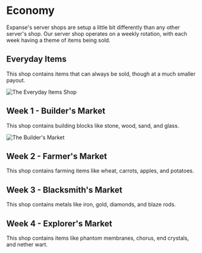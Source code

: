 # Economy

Expanse's server shops are setup a little bit differently than any other server's shop.
Our server shop operates on a weekly rotation, with each week having a theme of items being sold.

## Everyday Items

This shop contains items that can always be sold, though at a much smaller payout.

![The Everyday Items Shop](http://i.ghqst.cc/5DZjN "The Everyday Items Shop")

## Week 1 - Builder's Market

This shop contains building blocks like stone, wood, sand, and glass.

![The Builder's Market](http://i.ghqst.cc/Epctf "The Builder's Market")

## Week 2 - Farmer's Market

This shop contains farming items like wheat, carrots, apples, and potatoes.

## Week 3 - Blacksmith's Market

This shop contains metals like iron, gold, diamonds, and blaze rods.

## Week 4 - Explorer's Market

This shop contains items like phantom membranes, chorus, end crystals, and nether wart.